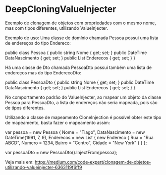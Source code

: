 # DeepCloningValueInjecter
Exemplo de clonagem de objetos com propriedades com o mesmo nome, mas com tipos diferentes, utilizando ValueInjecter.

Exemplo de uso: Uma classe de domínio chamada Pessoa possui uma lista de endereços do tipo Endereco:

public class Pessoa
{
    public string Nome { get; set; }
    public DateTime DataNascimento { get; set; }
    public List<Endereco> Enderecos { get; set; }
}

Há uma classe de Dto chamada PessoaDto possui também uma lista de endereços mas do tipo EnderecoDto:

 public class PessoaDto
{
    public string Nome { get; set; }
    public DateTime DataNascimento { get; set; }
    public List<EnderecoDto> Enderecos { get; set; }
}

No comportamento padrão do ValueInjecter, ao mapear um objeto da classe Pessoa para PessoaDto, a lista de endereços não seria mapeada, pois são de tipos diferentes.

Utilizando a classe de mapeamento CloneInjection é possível obter este tipo de mapeamento, basta fazer o mapeamento assim:

var pessoa = new Pessoa
{
    Nome = "Tiago",
    DataNascimento = new DateTime(1991, 7, 9),
    Enderecos = new List<Endereco>
    {
        new Endereco
        {
            Rua = "Rua ABCD",
            Numero = 1234,
            Bairro = "Centro",
            Cidade = "New York"
        }
    }
};

var pessoaDto = new PessoaDto().InjectFrom<CloneInjection>(pessoa);
  
Veja mais em: https://medium.com/code-expert/clonagem-de-objetos-utilizando-valueinjecter-6363119f6ff9
